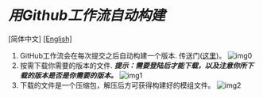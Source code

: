 # *用Github工作流自动构建*

[简体中文] [[English]](autobuild.md)

1. GitHub工作流会在每次提交之后自动构建一个版本. 传送门([这里](https://github.com/Bread-NiceCat/CandyCraftCE/actions))。
   ![img0](/.docs/pics/autobuild/github0.png)
2. 按需下载你需要的版本的文件. **_提示：需要登陆后才能下载，以及注意你所下载的版本是否是你需要的版本。_**
   ![img1](/.docs/pics/autobuild/github1.png)
3. 下载的文件是一个压缩包，解压后方可获得构建好的模组文件。
   ![img2](/.docs/pics/autobuild/github2.png)
